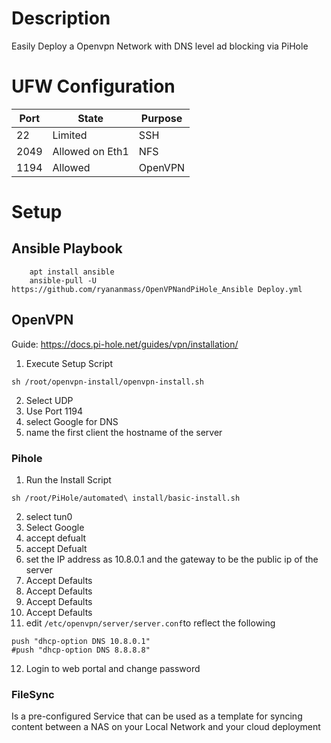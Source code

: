 # Description
Easily Deploy a Openvpn Network with DNS level ad blocking via PiHole

# UFW Configuration
| Port | State           | Purpose |
|------|-----------------|---------|
| 22   | Limited         | SSH     |
| 2049 | Allowed on Eth1 | NFS     |
| 1194 | Allowed         | OpenVPN |


# Setup
## Ansible Playbook
```
    apt install ansible
    ansible-pull -U https://github.com/ryananmass/OpenVPNandPiHole_Ansible Deploy.yml
```

## OpenVPN
Guide: https://docs.pi-hole.net/guides/vpn/installation/
1. Execute Setup Script
```
sh /root/openvpn-install/openvpn-install.sh
```
2. Select UDP
3. Use Port 1194
4. select Google for DNS
5. name the first client the hostname of the server

### Pihole
1. Run the Install Script
```
sh /root/PiHole/automated\ install/basic-install.sh
```
2. select tun0
3. Select Google
4. accept defualt
5. accept Defualt
6. set the IP address as 10.8.0.1 and the gateway to be the public ip of the server
7. Accept Defaults
8. Accept Defaults
9. Accept Defaults
10. Accept Defaults
11. edit `/etc/openvpn/server/server.conf`to reflect the following
```
push "dhcp-option DNS 10.8.0.1"
#push "dhcp-option DNS 8.8.8.8"
```
12. Login to web portal and change password

### FileSync
Is a pre-configured Service that can be used as a template for syncing content between a NAS on your Local Network and your cloud deployment
